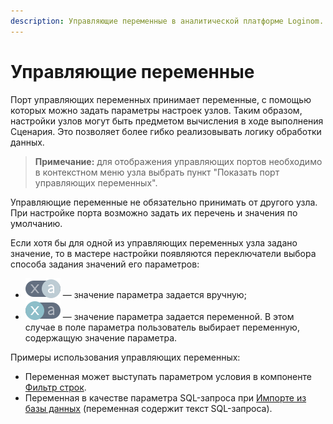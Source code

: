 ```yaml
---
description: Управляющие переменные в аналитической платформе Loginom. Задание настроек узла сценария в Loginom через переменные. Примеры использования управляющих переменных в Loginom.
---
```

# Управляющие переменные

Порт управляющих переменных принимает переменные, с помощью которых можно задать параметры настроек узлов. Таким образом, настройки узлов могут быть предметом вычисления в ходе выполнения Сценария. Это позволяет более гибко реализовывать логику обработки данных.

> **Примечание:** для отображения управляющих портов необходимо в контекстном меню узла выбрать пункт "Показать порт управляющих переменных".

Управляющие переменные не обязательно принимать от другого узла. При настройке порта возможно задать их перечень и значения по умолчанию.

Если хотя бы для одной из управляющих переменных узла задано значение, то в мастере настройки появляются переключатели выбора способа задания значений его параметров:

* ![](./../../images/icons/propedit/value_default.svg) — значение параметра задается вручную;
* ![](./../../images/icons/propedit/variable_default.svg) — значение параметра задается переменной. В этом случае в поле параметра пользователь выбирает переменную, содержащую значение параметра.

Примеры использования управляющих переменных:

* Переменная может выступать параметром условия в компоненте [Фильтр строк](./../../processors/transformation/row-filter/README.md).
* Переменная в качестве параметра SQL-запроса при [Импорте из базы данных](./../../integration/import/database.md) (переменная содержит текст SQL-запроса).
